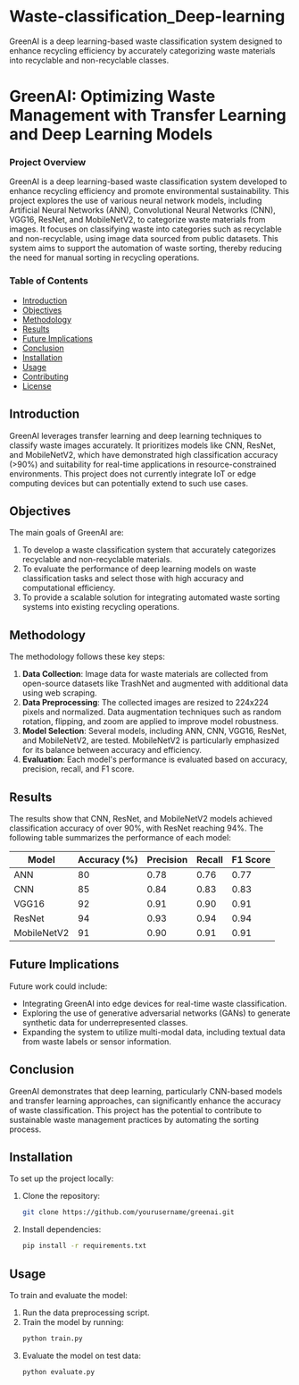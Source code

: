 # Waste-classification_Deep-learning
 GreenAI is a deep learning-based waste classification system designed to enhance recycling efficiency by accurately categorizing waste materials into recyclable and non-recyclable classes.


# GreenAI: Optimizing Waste Management with Transfer Learning and Deep Learning Models

### Project Overview
GreenAI is a deep learning-based waste classification system developed to enhance recycling efficiency and promote environmental sustainability. This project explores the use of various neural network models, including Artificial Neural Networks (ANN), Convolutional Neural Networks (CNN), VGG16, ResNet, and MobileNetV2, to categorize waste materials from images. It focuses on classifying waste into categories such as recyclable and non-recyclable, using image data sourced from public datasets. This system aims to support the automation of waste sorting, thereby reducing the need for manual sorting in recycling operations.

### Table of Contents
- [Introduction](#introduction)
- [Objectives](#objectives)
- [Methodology](#methodology)
- [Results](#results)
- [Future Implications](#future-implications)
- [Conclusion](#conclusion)
- [Installation](#installation)
- [Usage](#usage)
- [Contributing](#contributing)
- [License](#license)

## Introduction
GreenAI leverages transfer learning and deep learning techniques to classify waste images accurately. It prioritizes models like CNN, ResNet, and MobileNetV2, which have demonstrated high classification accuracy (>90%) and suitability for real-time applications in resource-constrained environments. This project does not currently integrate IoT or edge computing devices but can potentially extend to such use cases.

## Objectives
The main goals of GreenAI are:
1. To develop a waste classification system that accurately categorizes recyclable and non-recyclable materials.
2. To evaluate the performance of deep learning models on waste classification tasks and select those with high accuracy and computational efficiency.
3. To provide a scalable solution for integrating automated waste sorting systems into existing recycling operations.

## Methodology
The methodology follows these key steps:

1. **Data Collection**: Image data for waste materials are collected from open-source datasets like TrashNet and augmented with additional data using web scraping.
2. **Data Preprocessing**: The collected images are resized to 224x224 pixels and normalized. Data augmentation techniques such as random rotation, flipping, and zoom are applied to improve model robustness.
3. **Model Selection**: Several models, including ANN, CNN, VGG16, ResNet, and MobileNetV2, are tested. MobileNetV2 is particularly emphasized for its balance between accuracy and efficiency.
4. **Evaluation**: Each model's performance is evaluated based on accuracy, precision, recall, and F1 score.

## Results
The results show that CNN, ResNet, and MobileNetV2 models achieved classification accuracy of over 90%, with ResNet reaching 94%. The following table summarizes the performance of each model:

| Model       | Accuracy (%) | Precision | Recall | F1 Score |
|-------------|--------------|-----------|--------|----------|
| ANN         | 80           | 0.78      | 0.76   | 0.77     |
| CNN         | 85           | 0.84      | 0.83   | 0.83     |
| VGG16       | 92           | 0.91      | 0.90   | 0.91     |
| ResNet      | 94           | 0.93      | 0.94   | 0.94     |
| MobileNetV2 | 91           | 0.90      | 0.91   | 0.91     |

## Future Implications
Future work could include:
- Integrating GreenAI into edge devices for real-time waste classification.
- Exploring the use of generative adversarial networks (GANs) to generate synthetic data for underrepresented classes.
- Expanding the system to utilize multi-modal data, including textual data from waste labels or sensor information.

## Conclusion
GreenAI demonstrates that deep learning, particularly CNN-based models and transfer learning approaches, can significantly enhance the accuracy of waste classification. This project has the potential to contribute to sustainable waste management practices by automating the sorting process.

## Installation
To set up the project locally:
1. Clone the repository:
   ```bash
   git clone https://github.com/yourusername/greenai.git
   ```
2. Install dependencies:
   ```bash
   pip install -r requirements.txt
   ```

## Usage
To train and evaluate the model:
1. Run the data preprocessing script.
2. Train the model by running:
   ```bash
   python train.py
   ```
3. Evaluate the model on test data:
   ```bash
   python evaluate.py
   ```

